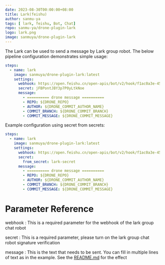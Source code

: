 ```yaml
---
date: 2023-08-30T00:00:00+08:00
title: Lark(feishu)
author: sanmu-ya
tags: [ lark, feishu, Bot, Chat]
repo: sanmu-ya/drone-plugin-lark
logo: lark.png
image: sanmuya/drone-plugin-lark
---
```


The Lark can be used to send a message by Lark group robot.  The below pipeline configuration demonstrates simple usage:

```yaml
steps:
  - name: lark
    image: sanmuya/drone-plugin-lark:latest
    settings:
      webhook: https://open.feishu.cn/open-apis/bot/v2/hook/f1ac0a3e-4555-420f-99a9-338cf39600f2
      secret: jFBPontJBY3p7P0yLtkNoe
      message:
        - ========== drone message ==========
        - REPO: ${DRONE_REPO}
        - AUTHOR: ${DRONE_COMMIT_AUTHOR_NAME}
        - COMMIT_BRANCH: ${DRONE_COMMIT_BRANCH}
        - COMMIT_MESSAGE: ${DRONE_COMMIT_MESSAGE}
```

Example configuration using secret from secrets:

```yaml
steps:
  - name: lark
    image: sanmuya/drone-plugin-lark:latest
    settings:
      webhook: https://open.feishu.cn/open-apis/bot/v2/hook/f1ac0a3e-4555-420f-99a9-338cf39600f2
      secret:
        from_secret: lark-secret
      message:
        - ========== drone message ==========
        - REPO: ${DRONE_REPO}
        - AUTHOR: ${DRONE_COMMIT_AUTHOR_NAME}
        - COMMIT_BRANCH: ${DRONE_COMMIT_BRANCH}
        - COMMIT_MESSAGE: ${DRONE_COMMIT_MESSAGE}
```


# Parameter Reference

webhook
: This is a required parameter for the webhook of the lark group chat robot

secret
: This is a required parameter, please turn on the lark group chat robot signature verification

message
: This is the text that needs to be sent. You can fill in multiple lines of text as in the example. See the [README.md](https://github.com/sanmu-ya/drone-plugin-lark) for the effect
